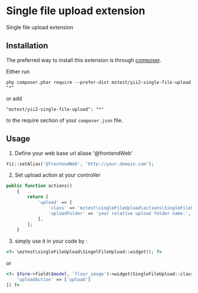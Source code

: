 Single file upload extension
============================
Single file upload extension

Installation
------------

The preferred way to install this extension is through [composer](http://getcomposer.org/download/).

Either run

```
php composer.phar require --prefer-dist mztest/yii2-single-file-upload "*"
```

or add

```
"mztest/yii2-single-file-upload": "*"
```

to the require section of your `composer.json` file.


Usage
-----
1. Define your web base url aliase '@frontendWeb'

```php
Yii::setAlias('@frontendWeb', 'http://your.domain.com');
```

2. Set upload action at your controller

```php
public function actions()
    {
        return [
            'upload' => [
                'class' => 'mztest\singleFileUpload\actions\SingleFileUploadAction',
                'uploadFolder' => 'your relative upload folder name.',
            ],
        ];
    }
```

3. simply use it in your code by  :

```php
<?= \mztest\singleFileUpload\SingelFileUpload::widget(); ?>
```

or

```php
<?= $form->field($model, 'floor_image')->widget(SingleFileUpload::className(), [
    'uploadAction' => ['upload']
]) ?>
```